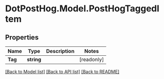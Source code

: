 # DotPostHog.Model.PostHogTaggedItem

## Properties

Name | Type | Description | Notes
------------ | ------------- | ------------- | -------------
**Tag** | **string** |  | [readonly] 

[[Back to Model list]](../README.md#documentation-for-models) [[Back to API list]](../README.md#documentation-for-api-endpoints) [[Back to README]](../README.md)

